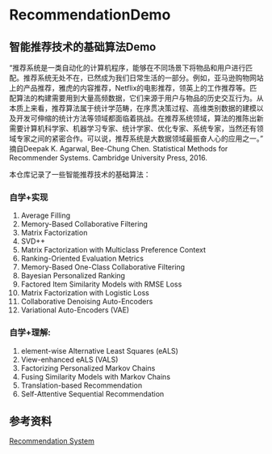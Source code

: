 # RecommendationDemo

## 智能推荐技术的基础算法Demo

“推荐系统是一类自动化的计算机程序，能够在不同场景下将物品和用户进行匹配。推荐系统无处不在，已然成为我们日常生活的一部分。例如，亚马逊购物网站上的产品推荐，雅虎的内容推荐，Netflix的电影推荐，领英上的工作推荐等。匹配算法的构建需要用到大量高频数据，它们来源于用户与物品的历史交互行为。从本质上来看，推荐算法属于统计学范畴，在序贯决策过程、高维类别数据的建模以及开发可伸缩的统计方法等领域都面临着挑战。在推荐系统领域，算法的推陈出新需要计算机科学家、机器学习专家、统计学家、优化专家、系统专家，当然还有领域专家之间的紧密合作。可以说，推荐系统是大数据领域最振奋人心的应用之一。” 摘自Deepak K. Agarwal, Bee-Chung Chen. Statistical Methods for Recommender Systems. Cambridge University Press, 2016.

本仓库记录了一些智能推荐技术的基础算法：

### 自学+实现
1. Average Filling
2. Memory-Based Collaborative Filtering
3. Matrix Factorization
4. SVD++
5. Matrix Factorization with Multiclass Preference Context
6. Ranking-Oriented Evaluation Metrics
7. Memory-Based One-Class Collaborative Filtering
8. Bayesian Personalized Ranking
9. Factored Item Similarity Models with RMSE Loss
10. Matrix Factorization with Logistic Loss
11. Collaborative Denoising Auto-Encoders
12. Variational Auto-Encoders (VAE)


### 自学+理解:
1. element-wise Alternative Least Squares (eALS)
2. View-enhanced eALS (VALS)
3. Factorizing Personalized Markov Chains
4. Fusing Similarity Models with Markov Chains
5. Translation-based Recommendation
6. Self-Attentive Sequential Recommendation

## 参考资料
[Recommendation System](https://csse.szu.edu.cn/staff/panwk/recommendation/)
